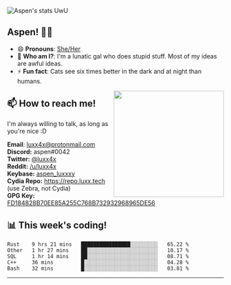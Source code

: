 ![Aspen's stats UwU](https://github-readme-stats.vercel.app/api?username=aspenluxxxy&show_icons=true&theme=onedark)

## Aspen! 🏳️‍⚧️

 - 😄 **Pronouns**: [She/Her](https://www.mypronouns.org/she-her)
 - 👩 **Who am I?**: I'm a lunatic gal who does stupid stuff. Most of my ideas are awful ideas.  
 - ⚡ **Fun fact**: <!--START_SECTION:catfact-->Cats see six times better in the dark and at night than humans.<!--END_SECTION:catfact-->
 
<img align="right" src="https://raw.githubusercontent.com/aspenluxxxy/aspenluxxxy/master/crab.jpg" width="256px" height="247px" />  

## 📫 How to reach me!
I'm always willing to talk, as long as you're nice :D

**Email**: luxx4x@protonmail.com  
**Discord:** aspen#0042  
**Twitter:** [@luxx4x](https://twitter.com/luxx4x)  
**Reddit:** [/u/luxx4x](https://reddit.com/user/luxx4x/)  
**Keybase:** [aspen_luxxxy](https://keybase.io/aspen_luxxxy)  
**Cydia Repo:** https://repo.luxx.tech (use Zebra, not Cydia)  
**GPG Key:** [FD184828B70EE85A255C768B732932968965DE56](https://aspenuwu.me/aspen-public.asc)

## 📊 **This week's coding!**
<!--START_SECTION:waka-->
```text
Rust    9 hrs 21 mins   ████████████████░░░░░░░░░   65.22 % 
Other   1 hr 27 mins    ██░░░░░░░░░░░░░░░░░░░░░░░   10.17 % 
SQL     1 hr 14 mins    ██░░░░░░░░░░░░░░░░░░░░░░░   08.71 % 
C++     36 mins         █░░░░░░░░░░░░░░░░░░░░░░░░   04.28 % 
Bash    32 mins         █░░░░░░░░░░░░░░░░░░░░░░░░   03.81 %
```
<!--END_SECTION:waka-->

-------
